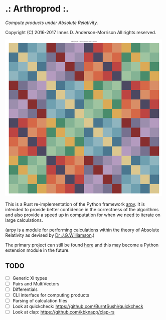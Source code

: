 .: Arthroprod :.
================
_Compute products under Absolute Relativity._

Copyright (C) 2016-2017 Innes D. Anderson-Morrison All rights reserved.

![Cayley Table for the Williamson Algebra](cayley.png)

This is a Rust re-implementation of the Python framework [arpy](https://github.com/sminez/arpy).
It is intended to provide better confidence in the correctness of the algorithms
and also provide a speed up in computation for when we need to iterate on large
calculations.

(arpy is a module for performing calculations within the theory of Absolute Relativity
as devised by [Dr J.G.Williamson](http://www.gla.ac.uk/schools/engineering/staff/johnwilliamson/).)

The primary project can still be found [here](https://github.com/sminez/arpy)
and this may become a Python extension module in the future.


TODO
----
- [ ] Generic Xi types
- [ ] Pairs and MultiVectors
- [ ] Differentials
- [ ] CLI interface for computing products 
- [ ] Parsing of calculation files
- [ ] Look at quickcheck: https://github.com/BurntSushi/quickcheck
- [ ] Look at clap: https://github.com/kbknapp/clap-rs

